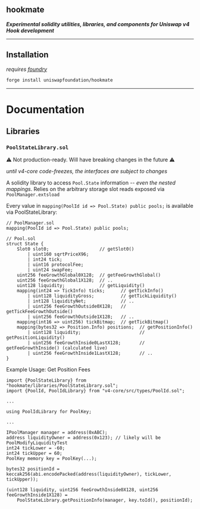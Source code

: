 ## hookmate

**_Experimental solidity utilities, libraries, and components for Uniswap v4 Hook development_**

---

## Installation

_requires [foundry](https://book.getfoundry.sh)_

```bash
forge install uniswapfoundation/hookmate
```

---

# Documentation

## Libraries

### `PoolStateLibrary.sol`

⚠️ Not production-ready. Will have breaking changes in the future ⚠️

_until v4-core code-freezes, the interfaces are subject to changes_

A solidity library to access `Pool.State` information -- *even the nested mappings*. Relies on the arbitrary storage slot reads exposed via `PoolManager.extsload`

Every value in `mapping(PoolId id => Pool.State) public pools;` is available via PoolStateLibrary:

```solidity
// PoolManager.sol
mapping(PoolId id => Pool.State) public pools;

// Pool.sol
struct State {
    Slot0 slot0;                   // getSlot0()
        | uint160 sqrtPriceX96;
        | int24 tick;
        | uint16 protocolFee;
        | uint24 swapFee;
    uint256 feeGrowthGlobal0X128;  // getFeeGrowthGlobal()
    uint256 feeGrowthGlobal1X128;  // ..
    uint128 liquidity;             // getLiquidity()
    mapping(int24 => TickInfo) ticks;      // getTickInfo()
        | uint128 liquidityGross;          // getTickLiquidity()
        | int128 liquidityNet;             // ..
        | uint256 feeGrowthOutside0X128;   // getTickFeeGrowthOutside()
        | uint256 feeGrowthOutside1X128;   // ..
    mapping(int16 => uint256) tickBitmap;  // getTickBitmap()
    mapping(bytes32 => Position.Info) positions;  // getPositionInfo()
        | uint128 liquidity;                      // getPositionLiquidity()
        | uint256 feeGrowthInside0LastX128;       // getFeeGrowthInside() (calculated live)
        | uint256 feeGrowthInside1LastX128;       // ..
}
```

Example Usage: Get Position Fees
```solidity
import {PoolStateLibrary} from "hookmate/libraries/PoolStateLibrary.sol";
import {PoolId, PoolIdLibrary} from "v4-core/src/types/PoolId.sol";

...

using PoolIdLibrary for PoolKey;

...

IPoolManager manager = address(0xABC);
address liquidityOwner = address(0x123); // likely will be PoolModifyLiquidityTest
int24 tickLower = -60;
int24 tickUpper = 60;
PoolKey memory key = PoolKey(...);

bytes32 positionId = keccak256(abi.encodePacked(address(liquidityOwner), tickLower, tickUpper));

(uint128 liquidity, uint256 feeGrowthInside0X128, uint256 feeGrowthInside1X128) =
    PoolStateLibrary.getPositionInfo(manager, key.toId(), positionId);

```
